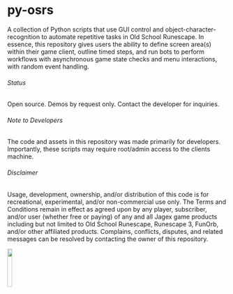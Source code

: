 # py-osrs
A collection of Python scripts that use GUI control and object-character-recognition to automate repetitive tasks in Old School Runescape. In essence, this repository gives users the ability to define screen area(s) within their game client, outline timed steps, and run bots to perform workflows with asynchronous game state checks and menu interactions, with random event handling.

###### Status
Open source. Demos by request only. Contact the developer for inquiries.

###### Note to Developers
The code and assets in this repository was made primarily for developers. Importantly, these scripts may require root/admin access to the clients machine.


###### Disclaimer
Usage, development, ownership, and/or distribution of this code is for recreational, experimental, and/or non-commercial use only. The Terms and Conditions remain in effect as agreed upon by any player, subscriber, and/or user (whether free or paying) of any and all Jagex game products including but not limited to Old School Runescape, Runescape 3, FunOrb, and/or other affiliated products. Complains, conflicts, disputes, and related messages can be resolved by contacting the owner of this repository.


<img src="https://cdn.britannica.com/65/216665-050-A83A782E/Sisyphus-Titian-1548-49-Prado-Museum-Madrid.jpg"
     alt=" "
     style="float: left; margin-right: 10px;" 
     width="15%" height="15%"/>
